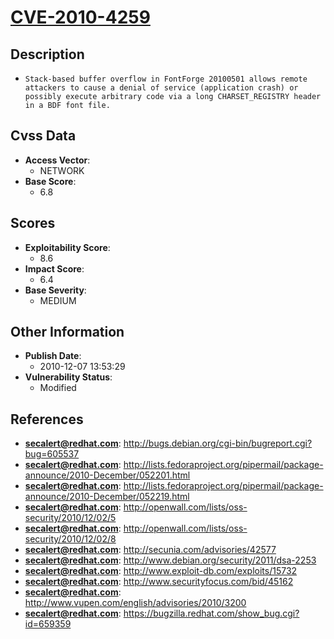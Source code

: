 
# [CVE-2010-4259](http://bugs.debian.org/cgi-bin/bugreport.cgi?bug=605537)

## Description

- `Stack-based buffer overflow in FontForge 20100501 allows remote attackers to cause a denial of service (application crash) or possibly execute arbitrary code via a long CHARSET_REGISTRY header in a BDF font file.`

## Cvss Data

- **Access Vector**:
  - NETWORK
- **Base Score**:
  - 6.8

## Scores

- **Exploitability Score**:
  - 8.6
- **Impact Score**:
  - 6.4
- **Base Severity**:
  - MEDIUM

## Other Information

- **Publish Date**:
  - 2010-12-07 13:53:29
- **Vulnerability Status**:
  - Modified

## References

- **secalert@redhat.com**: http://bugs.debian.org/cgi-bin/bugreport.cgi?bug=605537
- **secalert@redhat.com**: http://lists.fedoraproject.org/pipermail/package-announce/2010-December/052201.html
- **secalert@redhat.com**: http://lists.fedoraproject.org/pipermail/package-announce/2010-December/052219.html
- **secalert@redhat.com**: http://openwall.com/lists/oss-security/2010/12/02/5
- **secalert@redhat.com**: http://openwall.com/lists/oss-security/2010/12/02/8
- **secalert@redhat.com**: http://secunia.com/advisories/42577
- **secalert@redhat.com**: http://www.debian.org/security/2011/dsa-2253
- **secalert@redhat.com**: http://www.exploit-db.com/exploits/15732
- **secalert@redhat.com**: http://www.securityfocus.com/bid/45162
- **secalert@redhat.com**: http://www.vupen.com/english/advisories/2010/3200
- **secalert@redhat.com**: https://bugzilla.redhat.com/show_bug.cgi?id=659359
